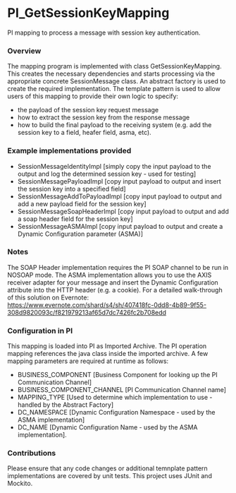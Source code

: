 PI_GetSessionKeyMapping
=======================

PI mapping to process a message with session key authentication.

### Overview
The mapping program is implemented with class GetSessionKeyMapping. This creates the necessary dependencies and starts processing via the appropriate concrete SessionMessage class.
An abstract factory is used to create the required implementation.
The template pattern is used to allow users of this mapping to provide their own logic to specify:
 - the payload of the session key request message
 - how to extract the session key from the response message
 - how to build the final payload to the receiving system (e.g. add the session key to a field, heafer field, asma, etc).

### Example implementations provided
 - SessionMessageIdentityImpl [simply copy the input payload to the output and log the determined session key - used for testing]
 - SessionMessagePayloadImpl [copy input payload to output and insert the session key into a specified field]
 - SessionMessageAddToPayloadImpl [copy input payload to output and add a new payload field for the session key]
 - SessionMessageSoapHeaderImpl [copy input payload to output and add a soap header field for the session key]
 - SessionMessageASMAImpl [copy input payload to output and create a Dynamic Configuration parameter (ASMA)]

### Notes
The SOAP Header implementation requires the PI SOAP channel to be run in NOSOAP mode.
The ASMA implementation allows you to use the AXIS receiver adapter for your message and insert the Dynamic Configuration attribute into the HTTP header (e.g. a cookie).
For a detailed walk-through of this solution on Evernote: https://www.evernote.com/shard/s4/sh/407418fc-0dd8-4b89-9f55-308d9820093c/f821979213af65d7dc7426fc2b708edd

### Configuration in PI
This mapping is loaded into PI as Imported Archive.
The PI operation mapping references the java class inside the imported archive. A few mapping parameters are required at runtime as follows:
 - BUSINESS_COMPONENT [Business Component for looking up the PI Communication Channel]
 - BUSINESS_COMPONENT_CHANNEL [PI Communication Channel name]
 - MAPPING_TYPE [Used to determine which implementation to use - handled by the Abstract Factory]
 - DC_NAMESPACE [Dynamic Configuration Namespace - used by the ASMA implementation]
 - DC_NAME [Dynamic Configuration Name - used by the ASMA implementation].


### Contributions
Please ensure that any code changes or additional temnplate pattern implementations are covered by unit tests. This project uses JUnit and Mockito.
